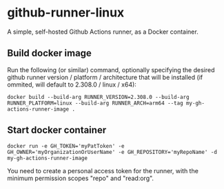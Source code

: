 # github-runner-linux

A simple, self-hosted Github Actions runner, as a Docker container.

## Build docker image

Run the following (or similar) command, optionally specifying the desired github runner version / platform / architecture that will be installed (if ommited, will default to 2.308.0 / linux / x64):

```
docker build --build-arg RUNNER_VERSION=2.308.0 --build-arg RUNNER_PLATFORM=linux --build-arg RUNNER_ARCH=arm64 --tag my-gh-actions-runner-image .
```

## Start docker container

```
docker run -e GH_TOKEN='myPatToken' -e GH_OWNER='myOrganizationOrUserName' -e GH_REPOSITORY='myRepoName' -d my-gh-actions-runner-image
```

You need to create a personal access token for the runner, with the minimum permission scopes "repo" and "read:org".
